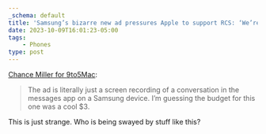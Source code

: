 ```yaml
---
_schema: default
title: 'Samsung’s bizarre new ad pressures Apple to support RCS: ‘We’re bubbles too’'
date: 2023-10-09T16:01:23-05:00
tags:
    - Phones
type: post
---
```

[Chance Miller for 9to5Mac](https://9to5mac.com/2023/10/09/samsung-apple-rcs-ad-romeo-and-juliet/):

> The ad is literally just a screen recording of a conversation in the messages app on a Samsung device. I’m guessing the budget for this one was a cool $3.

This is just strange. Who is being swayed by stuff like this?
